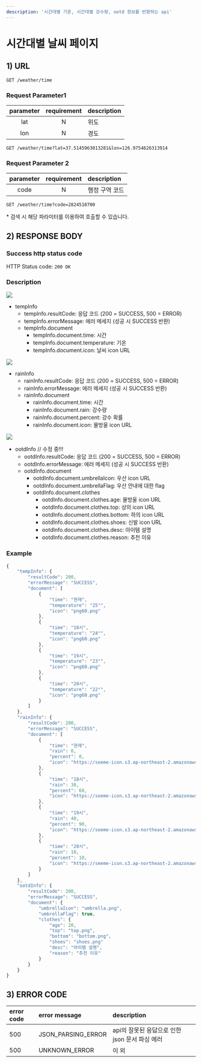 ```yaml
---
description: '시간대별 기온, 시간대별 강수량, ootd 정보를 반환하는 api'
---
```


# 시간대별 날씨 페이지

## 1\) URL

```text
GET /weather/time
```

### Request Parameter1

| parameter | requirement | description |
| :---: | :---: | :--- |
| lat | N | 위도 |
| lon | N | 경도 |

```text
GET /weather/time?lat=37.5145963013281&lon=126.9754626313914
```

### Request Parameter 2

| parameter | requirement | description |
| :---: | :---: | :--- |
| code | N | 행정 구역 코드 |

```text
GET /weather/time?code=2824510700
```

\* 검색 시 해당 파라미터를 이용하여 호출할 수 있습니다.

## 2\) RESPONSE BODY

### Success http status code

HTTP Status code: `200 OK`

### Description

![](https://user-images.githubusercontent.com/68107000/124440085-31d82500-ddb5-11eb-9a1e-b9cc888a4380.png)

* tempInfo
  * tempInfo.resultCode: 응답 코드 \(200 = SUCCESS, 500 = ERROR\)
  * tempInfo.errorMessage: 에러 메세지 \(성공 시 SUCCESS 반환\)
  * tempInfo.document
    * tempInfo.document.time:  시간
    * tempInfo.document.temperature: 기온
    * tempInfo.document.icon: 날씨 icon URL

![](https://user-images.githubusercontent.com/68107000/124441433-a19adf80-ddb6-11eb-9d14-9d8736b524ba.png)

* rainInfo
  * rainInfo.resultCode: 응답 코드 \(200 = SUCCESS, 500 = ERROR\)
  * rainInfo.errorMessage: 에러 메세지 \(성공 시 SUCCESS 반환\)
  * rainInfo.document
    * rainInfo.document.time: 시간
    * rainInfo.document.rain: 강수량
    * rainInfo.document.percent: 강수 확률
    * rainInfo.document.icon: 물방울 icon URL

![](https://user-images.githubusercontent.com/68107000/126878184-4b724c1d-025c-4aef-9844-b02681fcc3ae.png)

* ootdInfo // 수정 중!!!
  * ootdInfo.resultCode: 응답 코드 \(200 = SUCCESS, 500 = ERROR\)
  * ootdInfo.errorMessage: 에러 메세지 \(성공 시 SUCCESS 반환\)
  * ootdInfo.document
    * ootdInfo.document.umbrellaIcon: 우산 icon URL
    * ootdInfo.document.umbrellaFlag: 우산 안내에 대한 flag
    * ootdInfo.document.clothes
      * ootdInfo.document.clothes.age: 물방울 icon URL
      * ootdInfo.document.clothes.top: 상의 icon URL
      * ootdInfo.document.clothes.bottom: 하의 icon URL
      * ootdInfo.document.clothes.shoes: 신발 icon URL
      * ootdInfo.document.clothes.desc: 아이템 설명
      * ootdInfo.document.clothes.reason: 추천 이유

### Example

```javascript
{
    "tempInfo": {
        "resultCode": 200,
        "errorMessage": "SUCCESS",
        "document": [
            {
                "time": "현재",
                "temperature": "25°",
                "icon": "png60.png"
            },
            {
                "time": "18시",
                "temperature": "24°",
                "icon": "png60.png"
            },
            {
                "time": "19시",
                "temperature": "23°",
                "icon": "png60.png"
            },
            {
                "time": "20시",
                "temperature": "22°",
                "icon": "png60.png"
            }
        ]
    },
    "rainInfo": {
        "resultCode": 200,
        "errorMessage": "SUCCESS",
        "document": [
            {
                "time": "현재",
                "rain": 0,
                "percent": 0,
                "icon": "https://seeme-icon.s3.ap-northeast-2.amazonaws.com/icon/weather/rain/0.png"
            },
            {
                "time": "18시",
                "rain": 30,
                "percent": 60,
                "icon": "https://seeme-icon.s3.ap-northeast-2.amazonaws.com/icon/weather/rain/60.png"
            },
            {
                "time": "19시",
                "rain": 40,
                "percent": 90,
                "icon": "https://seeme-icon.s3.ap-northeast-2.amazonaws.com/icon/weather/rain/90.png"
            },
            {
                "time": "20시",
                "rain": 10,
                "percent": 10,
                "icon": "https://seeme-icon.s3.ap-northeast-2.amazonaws.com/icon/weather/rain/10.png"
            }
        ]
    },
    "ootdInfo": {
        "resultCode": 200,
        "errorMessage": "SUCCESS",
        "document": {
            "umbrellaIcon": "umbrella.png",
            "umbrellaFlag": true,
            "clothes": {
                "age": 20,
                "top": "top.png",
                "bottom": "bottom.png",
                "shoes": "shoes.png"
                "desc": "아이템 설명",
                "reason": "추천 이유"
            }
        }
    }
}
```

## 3\) ERROR CODE

| error code | error message | description |
| :--- | :--- | :--- |
| 500 | JSON\_PARSING\_ERROR | api의 잘못된 응답으로 인한 json 문서 파싱 에러 |
| 500 | UNKNOWN\_ERROR | 이 외 |


